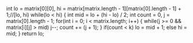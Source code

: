 int lo = matrix[0][0], hi = matrix[matrix.length - 1][matrix[0].length - 1] + 1;//[lo, hi)
while(lo < hi) {
int mid = lo + (hi - lo) / 2;
int count = 0,  j = matrix[0].length - 1;
for(int i = 0; i < matrix.length; i++) {
while(j >= 0 && matrix[i][j] > mid) j--;
count += (j + 1);
}
if(count < k) lo = mid + 1;
else hi = mid;
}
return lo;